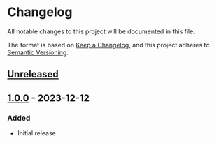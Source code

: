 # Changelog

All notable changes to this project will be documented in this file.

The format is based on [Keep a Changelog](https://keepachangelog.com/en/1.0.0/),
and this project adheres to [Semantic Versioning](https://semver.org/spec/v2.0.0.html).

## [Unreleased]

## [1.0.0] - 2023-12-12

### Added

- Initial release

[unreleased]: https://github.com/tilta-php-sdk/compare/1.0.0...HEAD
[1.0.0]: https://github.com/tilta-io/tilta-php-sdk/releases/tag/1.0.0
